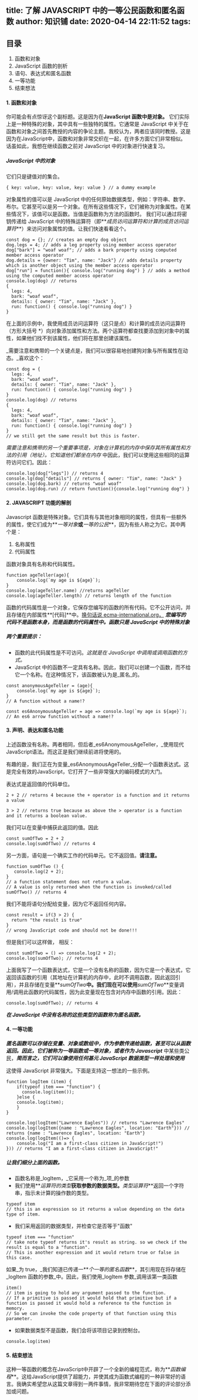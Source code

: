 title: 了解 JAVASCRIPT 中的一等公民函数和匿名函数
author: 知识铺
date: 2020-04-14 22:11:52
tags:
---
## 目录

1.  函数和对象
2.  JavaScript 函数的剖析
3.  语句、表达式和匿名函数
4.  一等功能
5.  结束想法

#### 1\. 函数和对象

你可能会有点惊讶这个副标题。这是因为在**JavaScript 函数中是对象。**
它们实际上是一种特殊的对象，其中具有一些独特的属性。它通常是 JavaScript 中关于在函数和对象之间首先教授的内容的争论主题。我校认为，两者应该同时教授。这是因为在JavaScript中，函数和对象非常交织在一起，在许多方面它们非常相似。
话虽如此，我想在继续函数之前对 JavaScript 中的对象进行快速复习。

##### JavaScript 中的对象

它们只是键值对的集合。


```
{ key: value, key: value, key: value } // a dummy example
 ``` 

对象属性的值可以是 JavaScript 中的任何原始数据类型，例如：字符串、数字、布尔。它甚至可以是另一个对象。在所有这些情况下，它们被称为对象属性。在某些情况下，该值可以是函数。当值是函数称为方法的函数时。
我们可以通过将密钥传递给 JavaScript 中的特殊运算符（即**_成员访问运算符和计算的成员访问运算符_**）来访问对象属性的值。让我们快速看看这个。


```
const dog = {}; // creates an empty dog object
dog.legs = 4; // adds a leg property using member access operator
dog["bark"] = "woaf woaf"; // adds a bark property using computed member access operator
dog.details = {owner: "Tim", name: "Jack"} // adds details property which is another object using the member access operator
dog["run"] = function(){ console.log("running dog") } // adds a method using the computed member access operator 
console.log(dog) // returns 
{
  legs: 4,
  bark: "woaf woaf",
  details: { owner: "Tim", name: "Jack" },
  run: function() { console.log("running dog") }
}
``` 

在上面的示例中，我使用成员访问运算符（这只是点）和计算的成员访问运算符（方形大括号 *）向对象添加属性和方法。两个运算符都查找要添加到对象中的属性，如果他们找不到该属性，他们将在那里创建该属性。

_需要注意和携带的一个关键点是，我们可以很容易地创建狗对象与所有属性在动态。_喜欢这个：


```
const dog = {
  legs: 4,
  bark: "woaf woaf",
  details: { owner: "Tim", name: "Jack" },
  run: function() { console.log("running dog") }
}
console.log(dog) // returns
{
  legs: 4,
  bark: "woaf woaf",
  details: { owner: "Tim", name: "Jack" },
  run: function() { console.log("running dog") }
}
// we still get the same result but this is faster.
``` 

_需要注意和携带的另一个重要事项是，对象在计算机的内存中保存其所有属性和方法的引用（地址）。它知道他们都坐在内存_
中因此，我们可以使用这些相同的运算符访问它们。因此：


```
console.log(dog["legs"]) // returns 4
console.lg(dog["details"] // returns { owner: "Tim", name: "Jack" }
console.log(dog.bark) // returns "woaf woaf"
console.log(dog.run) // return function(){console.log("running dog") }
``` 

#### 2\. JAVASCRIPT 功能的解剖

Javascript 函数是特殊对象。它们具有与其他对象相同的属性，但具有一些额外的属性，使它们成为**_一等对象_**或**_一等的公民_**，因为有些人称之为它。其中两个是：

1.  名称属性
2.  代码属性

函数对象具有名称和代码属性。


```
function ageTeller(age){
    console.log(`my age is ${age}`);
}
console.log(ageTeller.name) //returns ageTeller
console.log(ageTeller.length) // returns length of the function
``` 

函数的代码属性是一个对象，它保存您编写的函数的所有代码。它不公开访问，并且存储在内部属性**[代码]**中。[换句话说 ecma-international.org，](https://zshipu.com/t?url=http://www.ecma-international.org/ecma-262/5.1/#sec-13.2)
**_您编写的代码不是函数本身，而是函数的代码属性中。函数只是 JavaScript 中的特殊对象_**

##### 两个重要提示：

*   函数的此代码属性是不可访问。_这就是在 JavaScript 中调用或调用函数的方式。_
*   JavaScript 中的函数不一定具有名称。因此，我们可以创建一个函数，而不给它一个名称。在这种情况下，该函数被认为是_匿名_的。


```
const anonymousAgeTeller = (age){
    console.log(`my age is ${age}`);
}
// A function without a name!?

const es6AnonymousAgeTeller = age => console.log(`my age is ${age}`);
// An es6 arrow function without a name!?
``` 

#### 3\. 声明、表达和匿名功能

上述函数没有名称。两者相同，但后者_es6AnonymousAgeTeller，_使用现代JavaScript语法。而这正是我们继续前进将使用的。

有趣的是，我们正在为变量_es6AnonymousAgeTeller_分配一个函数表达式。这是完全有效的JavaScript，它打开了一些非常强大的编码模式的大门。

表达式是返回值的代码单位。


```
2 + 2 // returns 4 because the + operator is a function and it returns a value

3 > 2 // returns true because as above the > operator is a function and it returns a boolean value.
``` 

我们可以在变量中捕获此返回的值。因此


```
const sumOfTwo = 2 + 2
console.log(sumOfTwo) // returns 4
``` 

另一方面，语句是一个确实工作的代码单元。它不返回值。**请注意。**


```
function sumOfTwo () {
   console.log(2 + 2);
}
// a function statement does not return a value.
// A value is only returned when the function is invoked/called
sumOfTwo() // returns 4
``` 

我们不能将语句分配给变量，因为它不返回任何内容。


```
const result = if(3 > 2) {
  return "the result is true"
}
// wrong JavaScript code and should not be done!!!
``` 

但是我们可以这样做， 相反：


```
const sumOfTwo = () => console.log(2 + 2);
console.log(sumOfTwo); // returns 4
``` 

上面我写了一个函数表达式，它是一个没有名称的函数，因为它是一个表达式，它返回该函数的引用（其地址在计算机的内存中，此时不调用函数，因此返回引用），并且存储在变量**_sumOfTwo_**中。我们现在可以使用**_sumOfTwo_**变量调用/调用此函数的代码属性，因为此变量现在包含对内存中函数的引用。因此：


```
console.log(sumOfTwo); // returns 4
 ``` 

**_在 JavaScript 中没有名称的这些类型的函数称为匿名函数。_**

#### 4\. 一等功能

**_匿名函数可以存储在变量、对象或数组中，作为参数传递给函数，甚至可以从函数返回。因此，它们被称为一等函数或一等对象，或者作为 Javascript_**
中某些类公民，**_简而言之，它们可以像使用任何基元 JavaScript 数据类型一样处理和使用_**

这使得 JavaScript 非常强大。下面是支持这一想法的一些示例。


```
function logItem (item) {
    if(typeof item === "function") {
      console.log(item());
    }else {
    console.log(item);
    }
}

console.log(logItem("Lawrence Eagles")) // returns "Lawrence Eagles"
console.log(logItem({name : "Lawrence Eagles", location: "Earth"})) // returns {name : "Lawrence Eagles", location: "Earth"}
console.log(logItem(()=> {
    console.log("I am a first-class citizen in JavaScript!")
})) // returns "I am a first-class citizen in JavaScript!"
``` 

##### 让我们细分上面的函数。

*   函数名称是_logItem，_它采用一个称为_项_的参数
*   我们使用**_运算符的类型_**获取参数的数据类型。**_类型运算符_**返回一个字符串，指示未计算的操作数的类型。


```
typeof item
// this is an expression so it returns a value depending on the data type of item.
``` 

*   我们采用返回的数据类型，并检查它是否等于"函数"


```
typeof item === "function" 
// take note typeof returns it's result as string. so we check if the result is equal to a "function".
// This is another expression and it would return true or false in this case.
``` 

如果_为 true，_我们知道已传递一**_个一等的匿名函数_**，其引用现在将存储在_logItem 函数的参数_中。因此，我们使用_logItem 参数_调用该第一类函数


```
item()
// item is going to hold any argument passed to the function. 
// If a primitive is passed it would hold that primitive but if a function is passed it would hold a reference to the function in memory. 
// So we can invoke the code property of that function using this parameter.
``` 

*   如果数据类型不是函数，我们会将该项目记录到控制台。
```
console.log(item)
```


#### 5\. 结束想法

这种一等函数的概念在JavaScript中开辟了一个全新的编程范式，称为**_函数编程_**。这给JavaScript提供了超能力，并使其成为函数式编程的一种非常好的语言。我确实希望您从这篇文章得到一两件事情，我非常期待您在下面的评论部分添加或问题。
